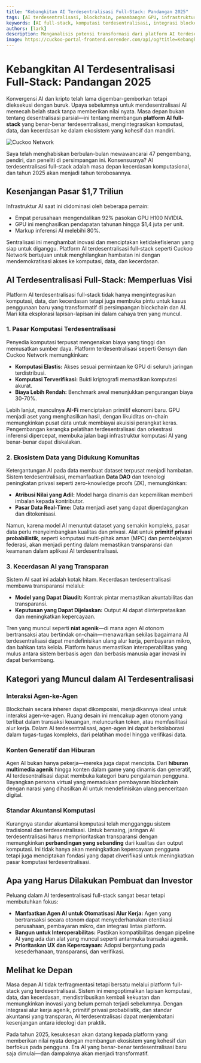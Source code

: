 ```yaml
---
title: "Kebangkitan AI Terdesentralisasi Full-Stack: Pandangan 2025"
tags: [AI terdesentralisasi, blockchain, penambangan GPU, infrastruktur AI]
keywords: [AI full-stack, komputasi terdesentralisasi, integrasi blockchain AI, disrupsi pasar AI]
authors: [lark]
description: Menganalisis potensi transformasi dari platform AI terdesentralisasi full-stack, artikel ini mengeksplorasi bagaimana integrasi komputasi, data, dan kecerdasan dapat mengganggu infrastruktur AI terpusat dan mendemokratisasi akses ke komputasi AI pada tahun 2025.
image: https://cuckoo-portal-frontend.onrender.com/api/og?title=Kebangkitan%20AI%20Terdesentralisasi%20Full-Stack%3A%20Pandangan%202025
---
```


# Kebangkitan AI Terdesentralisasi Full-Stack: Pandangan 2025

Konvergensi AI dan kripto telah lama digembar-gemborkan tetapi dieksekusi dengan buruk. Upaya sebelumnya untuk mendesentralisasi AI memecah belah stack tanpa memberikan nilai nyata. Masa depan bukan tentang desentralisasi parsial—ini tentang membangun **platform AI full-stack** yang benar-benar terdesentralisasi, mengintegrasikan komputasi, data, dan kecerdasan ke dalam ekosistem yang kohesif dan mandiri.

![Cuckoo Network](https://cuckoo-portal-frontend.onrender.com/api/og?title=Kebangkitan%20AI%20Terdesentralisasi%20Full-Stack%3A%20Pandangan%202025)

Saya telah menghabiskan berbulan-bulan mewawancarai 47 pengembang, pendiri, dan peneliti di persimpangan ini. Konsensusnya? AI terdesentralisasi full-stack adalah masa depan kecerdasan komputasional, dan tahun 2025 akan menjadi tahun terobosannya.

## Kesenjangan Pasar $1,7 Triliun

Infrastruktur AI saat ini didominasi oleh beberapa pemain:

- Empat perusahaan mengendalikan 92% pasokan GPU H100 NVIDIA.
- GPU ini menghasilkan pendapatan tahunan hingga $1,4 juta per unit.
- Markup inferensi AI melebihi 80%.

Sentralisasi ini menghambat inovasi dan menciptakan ketidakefisienan yang siap untuk diganggu. Platform AI terdesentralisasi full-stack seperti Cuckoo Network bertujuan untuk menghilangkan hambatan ini dengan mendemokratisasi akses ke komputasi, data, dan kecerdasan.

## AI Terdesentralisasi Full-Stack: Memperluas Visi

Platform AI terdesentralisasi full-stack tidak hanya mengintegrasikan komputasi, data, dan kecerdasan tetapi juga membuka pintu untuk kasus penggunaan baru yang transformatif di persimpangan blockchain dan AI. Mari kita eksplorasi lapisan-lapisan ini dalam cahaya tren yang muncul.

### **1. Pasar Komputasi Terdesentralisasi**

Penyedia komputasi terpusat mengenakan biaya yang tinggi dan memusatkan sumber daya. Platform terdesentralisasi seperti Gensyn dan Cuckoo Network memungkinkan:

- **Komputasi Elastis:** Akses sesuai permintaan ke GPU di seluruh jaringan terdistribusi.
- **Komputasi Terverifikasi:** Bukti kriptografi memastikan komputasi akurat.
- **Biaya Lebih Rendah:** Benchmark awal menunjukkan pengurangan biaya 30-70%.

Lebih lanjut, munculnya **AI-Fi** menciptakan primitif ekonomi baru. GPU menjadi aset yang menghasilkan hasil, dengan likuiditas on-chain memungkinkan pusat data untuk membiayai akuisisi perangkat keras. Pengembangan kerangka pelatihan terdesentralisasi dan orkestrasi inferensi dipercepat, membuka jalan bagi infrastruktur komputasi AI yang benar-benar dapat diskalakan.

### **2. Ekosistem Data yang Didukung Komunitas**

Ketergantungan AI pada data membuat dataset terpusat menjadi hambatan. Sistem terdesentralisasi, memanfaatkan **Data DAO** dan teknologi peningkatan privasi seperti zero-knowledge proofs (ZK), memungkinkan:

- **Atribusi Nilai yang Adil:** Model harga dinamis dan kepemilikan memberi imbalan kepada kontributor.
- **Pasar Data Real-Time:** Data menjadi aset yang dapat diperdagangkan dan ditokenisasi.

Namun, karena model AI menuntut dataset yang semakin kompleks, pasar data perlu menyeimbangkan kualitas dan privasi. Alat untuk **primitif privasi probabilistik**, seperti komputasi multi-pihak aman (MPC) dan pembelajaran federasi, akan menjadi penting dalam memastikan transparansi dan keamanan dalam aplikasi AI terdesentralisasi.

### **3. Kecerdasan AI yang Transparan**

Sistem AI saat ini adalah kotak hitam. Kecerdasan terdesentralisasi membawa transparansi melalui:

- **Model yang Dapat Diaudit:** Kontrak pintar memastikan akuntabilitas dan transparansi.
- **Keputusan yang Dapat Dijelaskan:** Output AI dapat diinterpretasikan dan meningkatkan kepercayaan.

Tren yang muncul seperti **niat agenik**—di mana agen AI otonom bertransaksi atau bertindak on-chain—menawarkan sekilas bagaimana AI terdesentralisasi dapat mendefinisikan ulang alur kerja, pembayaran mikro, dan bahkan tata kelola. Platform harus memastikan interoperabilitas yang mulus antara sistem berbasis agen dan berbasis manusia agar inovasi ini dapat berkembang.

## Kategori yang Muncul dalam AI Terdesentralisasi

### **Interaksi Agen-ke-Agen**

Blockchain secara inheren dapat dikomposisi, menjadikannya ideal untuk interaksi agen-ke-agen. Ruang desain ini mencakup agen otonom yang terlibat dalam transaksi keuangan, meluncurkan token, atau memfasilitasi alur kerja. Dalam AI terdesentralisasi, agen-agen ini dapat berkolaborasi dalam tugas-tugas kompleks, dari pelatihan model hingga verifikasi data.

### **Konten Generatif dan Hiburan**

Agen AI bukan hanya pekerja—mereka juga dapat mencipta. Dari **hiburan multimedia agenik** hingga konten dalam game yang dinamis dan generatif, AI terdesentralisasi dapat membuka kategori baru pengalaman pengguna. Bayangkan persona virtual yang memadukan pembayaran blockchain dengan narasi yang dihasilkan AI untuk mendefinisikan ulang penceritaan digital.

### **Standar Akuntansi Komputasi**

Kurangnya standar akuntansi komputasi telah mengganggu sistem tradisional dan terdesentralisasi. Untuk bersaing, jaringan AI terdesentralisasi harus memprioritaskan transparansi dengan memungkinkan **perbandingan yang sebanding** dari kualitas dan output komputasi. Ini tidak hanya akan meningkatkan kepercayaan pengguna tetapi juga menciptakan fondasi yang dapat diverifikasi untuk meningkatkan pasar komputasi terdesentralisasi.

## Apa yang Harus Dilakukan Pembuat dan Investor

Peluang dalam AI terdesentralisasi full-stack sangat besar tetapi membutuhkan fokus:

- **Manfaatkan Agen AI untuk Otomatisasi Alur Kerja:** Agen yang bertransaksi secara otonom dapat menyederhanakan otentikasi perusahaan, pembayaran mikro, dan integrasi lintas platform.
- **Bangun untuk Interoperabilitas:** Pastikan kompatibilitas dengan pipeline AI yang ada dan alat yang muncul seperti antarmuka transaksi agenik.
- **Prioritaskan UX dan Kepercayaan:** Adopsi bergantung pada kesederhanaan, transparansi, dan verifikasi.

## Melihat ke Depan

Masa depan AI tidak terfragmentasi tetapi bersatu melalui platform full-stack yang terdesentralisasi. Sistem ini mengoptimalkan lapisan komputasi, data, dan kecerdasan, mendistribusikan kembali kekuatan dan memungkinkan inovasi yang belum pernah terjadi sebelumnya. Dengan integrasi alur kerja agenik, primitif privasi probabilistik, dan standar akuntansi yang transparan, AI terdesentralisasi dapat menjembatani kesenjangan antara ideologi dan praktik.

Pada tahun 2025, kesuksesan akan datang kepada platform yang memberikan nilai nyata dengan membangun ekosistem yang kohesif dan berfokus pada pengguna. Era AI yang benar-benar terdesentralisasi baru saja dimulai—dan dampaknya akan menjadi transformatif.

